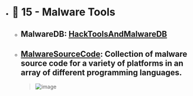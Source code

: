 - # 🔸 15 - Malware Tools
  - ## MalwareDB: [HackToolsAndMalwareDB](https://github.com/cubk/HackToolsAndMalwareDB)
  - ## [MalwareSourceCode](https://github.com/vxunderground/MalwareSourceCode): Collection of malware source code for a variety of platforms in an array of different programming languages.
    > ![image](https://user-images.githubusercontent.com/51442719/173344843-3dbffb93-d7e4-4ecc-991f-103bcc54a050.png)
 

